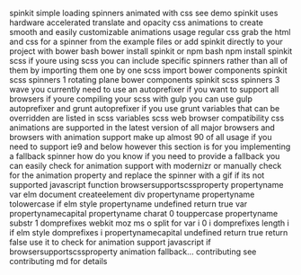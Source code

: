 spinkit simple loading spinners animated with css see demo spinkit uses hardware accelerated translate and opacity css animations to create smooth and easily customizable animations usage regular css grab the html and css for a spinner from the example files or add spinkit directly to your project with bower bash bower install spinkit or npm bash npm install spinkit scss if youre using scss you can include specific spinners rather than all of them by importing them one by one scss import bower components spinkit scss spinners 1 rotating plane bower components spinkit scss spinners 3 wave you currently need to use an autoprefixer if you want to support all browsers if youre compiling your scss with gulp you can use gulp autoprefixer and grunt autoprefixer if you use grunt variables that can be overridden are listed in scss variables scss web browser compatibility css animations are supported in the latest version of all major browsers and browsers with animation support make up almost 90 of all usage if you need to support ie9 and below however this section is for you implementing a fallback spinner how do you know if you need to provide a fallback you can easily check for animation support with modernizr or manually check for the animation property and replace the spinner with a gif if its not supported javascript function browsersupportscssproperty propertyname var elm document createelement div propertyname propertyname tolowercase if elm style propertyname undefined return true var propertynamecapital propertyname charat 0 touppercase propertyname substr 1 domprefixes webkit moz ms o split for var i 0 i domprefixes length i if elm style domprefixes i propertynamecapital undefined return true return false use it to check for animation support javascript if browsersupportscssproperty animation fallback… contributing see contributing md for details